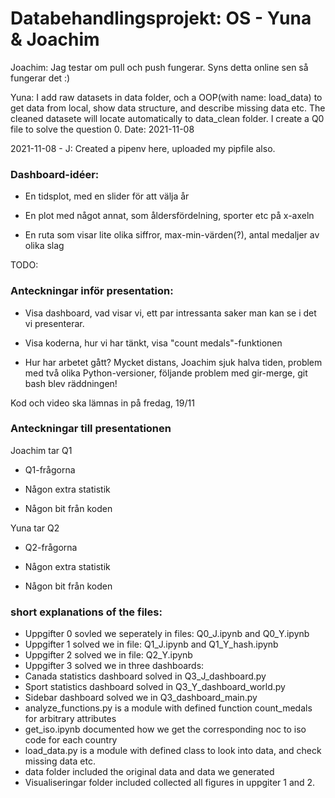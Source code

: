 
# Databehandlingsprojekt: OS - Yuna & Joachim

Joachim: Jag testar om pull och push fungerar. Syns detta online sen så fungerar det :)

Yuna: I add raw datasets in data folder, och a OOP(with name: load_data) to get data from local, show data structure, and describe missing data etc. The cleaned datasete will locate automatically to data_clean folder. I create a Q0 file to solve the question 0. Date: 2021-11-08

2021-11-08 - J: Created a pipenv here, uploaded my pipfile also.

### Dashboard-idéer:

- En tidsplot, med en slider för att välja år

- En plot med något annat, som åldersfördelning, sporter etc på x-axeln

- En ruta som visar lite olika siffror, max-min-värden(?), antal medaljer av olika slag

TODO:

### Anteckningar inför presentation:

- Visa dashboard, vad visar vi, ett par intressanta saker man kan se i det vi presenterar.

- Visa koderna, hur vi har tänkt, visa "count medals"-funktionen

- Hur har arbetet gått? Mycket distans, Joachim sjuk halva tiden, problem med två olika Python-versioner, följande problem med gir-merge, git bash blev räddningen!

Kod och video ska lämnas in på fredag, 19/11

### Anteckningar till presentationen

Joachim tar Q1

- Q1-frågorna

- Någon extra statistik

- Någon bit från koden

Yuna tar Q2

- Q2-frågorna

- Någon extra statistik

- Någon bit från koden

### short explanations of the files:
- Uppgifter 0 sovled we seperately in files: Q0_J.ipynb and Q0_Y.ipynb
- Uppgifter 1 solved we in file: Q1_J.ipynb and Q1_Y_hash.ipynb
- Uppgifter 2 solved we in file: Q2_Y.ipynb
- Uppgifter 3 solved we in three dashboards:
- Canada statistics dashboard solved in Q3_J_dashboard.py
- Sport statistics dashboard solved in Q3_Y_dashboard_world.py
- Sidebar dashboard solved we in Q3_dashboard_main.py
- analyze_functions.py is a module with defined function count_medals for arbitrary attributes
- get_iso.ipynb documented how we get the corresponding noc to iso code for each country
- load_data.py is a module with defined class to look into data, and check missing data etc.
- data folder included the original data and data we generated
- Visualiseringar folder included collected all figures in uppgiter 1 and 2.






